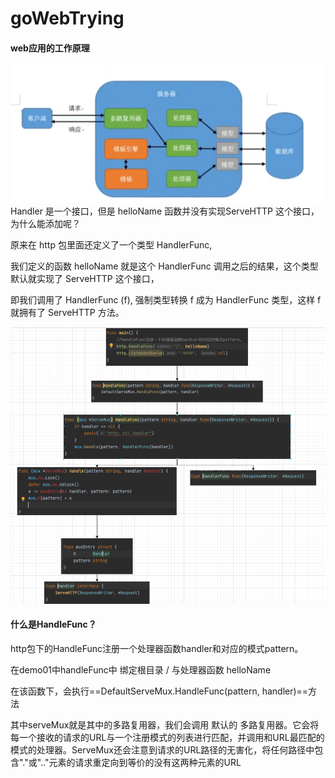 # goWebTrying
#### web应用的工作原理

![img.png](img.png)
Handler 是一个接口，但是 helloName 函数并没有实现ServeHTTP 这个接口，为什么能添加呢？

原来在 http 包里面还定义了一个类型 HandlerFunc,

我们定义的函数 helloName 就是这个 HandlerFunc 调用之后的结果，这个类型默认就实现了 ServeHTTP 这个接口，

即我们调用了 HandlerFunc (f), 强制类型转换 f 成为 HandlerFunc 类型，这样 f 就拥有了 ServeHTTP 方法。

![img_1.png](img_1.png)
#### 什么是HandleFunc？

http包下的HandleFunc注册一个处理器函数handler和对应的模式pattern。

在demo01中handleFunc中 绑定根目录      /    与处理器函数 helloName

在该函数下，会执行==DefaultServeMux.HandleFunc(pattern, handler)==方法

其中serveMux就是其中的多路复用器，我们会调用 默认的 多路复用器。它会将每一个接收的请求的URL与一个注册模式的列表进行匹配，并调用和URL最匹配的模式的处理器。ServeMux还会注意到请求的URL路径的无害化，将任何路径中包含"."或".."元素的请求重定向到等价的没有这两种元素的URL

